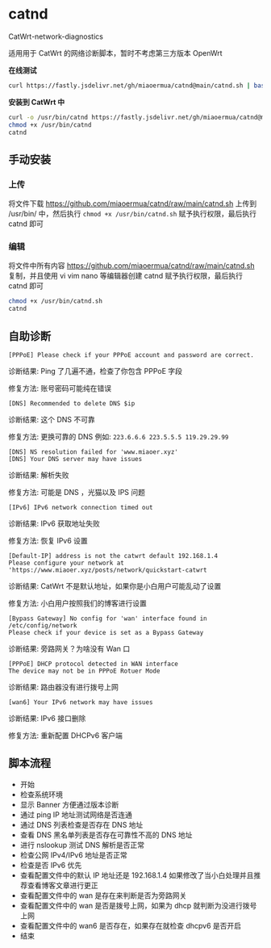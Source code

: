 <!--
 * @Author: 喵二
 * @Date: 2023-09-22 09:15:27
 * @LastEditors: 喵二
 * @LastEditTime: 2023-09-22 18:25:07
 * @FilePath: \undefinedd:\Git\catnd\README.md
-->
# catnd
CatWrt-network-diagnostics

适用用于 CatWrt 的网络诊断脚本，暂时不考虑第三方版本 OpenWrt

**在线测试**

```bash
curl https://fastly.jsdelivr.net/gh/miaoermua/catnd@main/catnd.sh | bash
```

**安装到 CatWrt 中**

```bash
curl -o /usr/bin/catnd https://fastly.jsdelivr.net/gh/miaoermua/catnd@main/catnd.sh
chmod +x /usr/bin/catnd
catnd
```

## 手动安装

### 上传

将文件下载 https://github.com/miaoermua/catnd/raw/main/catnd.sh 上传到 /usr/bin/ 中，然后执行 `chmod +x /usr/bin/catnd.sh` 赋予执行权限，最后执行 catnd 即可

### 编辑

将文件中所有内容 https://github.com/miaoermua/catnd/raw/main/catnd.sh 复制，并且使用 vi vim nano 等编辑器创建 catnd 赋予执行权限，最后执行 catnd 即可

```bash
chmod +x /usr/bin/catnd.sh
catnd
```

## 自助诊断

```shell
[PPPoE] Please check if your PPPoE account and password are correct.
```

诊断结果: Ping 了几遍不通，检查了你包含 PPPoE 字段

修复方法: 账号密码可能纯在错误

```shell
[DNS] Recommended to delete DNS $ip
```

诊断结果: 这个 DNS 不可靠

修复方法: 更换可靠的 DNS 例如: `223.6.6.6 223.5.5.5 119.29.29.99`

```
[DNS] NS resolution failed for 'www.miaoer.xyz'
[DNS] Your DNS server may have issues
```

诊断结果: 解析失败

修复方法: 可能是 DNS ，光猫以及 IPS 问题

```shell
[IPv6] IPv6 network connection timed out
```

诊断结果: IPv6 获取地址失败

修复方法: 恢复 IPv6 设置

```shell
[Default-IP] address is not the catwrt default 192.168.1.4
Please configure your network at 'https://www.miaoer.xyz/posts/network/quickstart-catwrt
```

诊断结果: CatWrt 不是默认地址，如果你是小白用户可能乱动了设置

修复方法: 小白用户按照我们的博客进行设置

```shell
[Bypass Gateway] No config for 'wan' interface found in /etc/config/network
Please check if your device is set as a Bypass Gateway
```

诊断结果: 旁路网关？为啥没有 Wan 口

```shell
[PPPoE] DHCP protocol detected in WAN interface
The device may not be in PPPoE Rotuer Mode
```

诊断结果: 路由器没有进行拨号上网

```shell
[wan6] Your IPv6 network may have issues
```

诊断结果: IPv6 接口删除

修复方法: 重新配置 DHCPv6 客户端

## 脚本流程

- 开始
- 检查系统环境
- 显示 Banner 方便通过版本诊断
- 通过 ping IP 地址测试网络是否连通
- 通过 DNS 列表检查是否存在 DNS 地址
- 查看 DNS 黑名单列表是否存在可靠性不高的 DNS 地址
- 进行 nslookup 测试 DNS 解析是否正常
- 检查公网 IPv4/IPv6 地址是否正常
- 检查是否 IPv6 优先
- 查看配置文件中的默认 IP 地址还是 192.168.1.4 如果修改了当小白处理并且推荐查看博客文章进行更正
- 查看配置文件中的 wan 是存在来判断是否为旁路网关
- 查看配置文件中的 wan 是否是拨号上网，如果为 dhcp 就判断为没进行拨号上网
- 查看配置文件中的 wan6 是否存在，如果存在就检查 dhcpv6 是否开启
- 结束